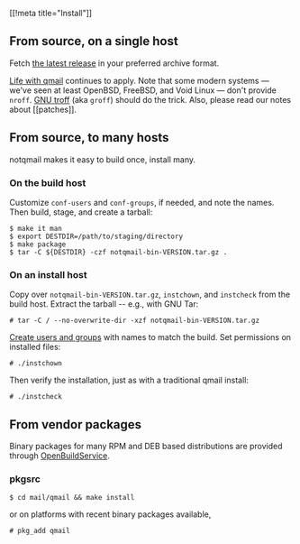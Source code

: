 [[!meta title="Install"]]

## From source, on a single host

Fetch [the latest release](https://github.com/notqmail/notqmail/releases) in your preferred archive format.

[Life with qmail](http://www.lifewithqmail.org/lwq.html#installation) continues to apply. Note that some modern systems — we've seen at least OpenBSD, FreeBSD, and Void Linux — don't provide `nroff`. [GNU troff](https://www.gnu.org/software/groff/) (aka `groff`) should do the trick. Also, please read our notes about [[patches]].

## From source, to many hosts

notqmail makes it easy to build once, install many.

### On the build host

Customize `conf-users` and `conf-groups`, if needed, and note the names. Then build, stage, and create a tarball:

    $ make it man
    $ export DESTDIR=/path/to/staging/directory
    $ make package
    $ tar -C ${DESTDIR} -czf notqmail-bin-VERSION.tar.gz .

### On an install host

Copy over `notqmail-bin-VERSION.tar.gz`, `instchown`, and `instcheck` from the build host. Extract the tarball -- e.g., with GNU Tar:

    # tar -C / --no-overwrite-dir -xzf notqmail-bin-VERSION.tar.gz

[Create users and groups](https://github.com/notqmail/notqmail/blob/master/INSTALL.ids.md) with names to match the build. Set permissions on installed files:

    # ./instchown

Then verify the installation, just as with a traditional qmail install:

    # ./instcheck

## From vendor packages

Binary packages for many RPM and DEB based distributions are provided through [OpenBuildService](https://software.opensuse.org//download.html?project=home%3Anotqmail&package=notqmail).

### pkgsrc

    $ cd mail/qmail && make install

or on platforms with recent binary packages available,

    # pkg_add qmail

